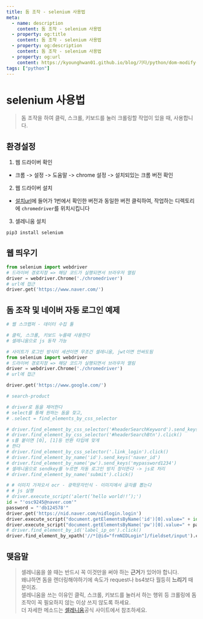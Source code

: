 ```yaml
---
title: 돔 조작 - selenium 사용법
meta:
  - name: description
    content: 돔 조작 - selenium 사용법
  - property: og:title
    content: 돔 조작 - selenium 사용법
  - property: og:description
    content: 돔 조작 - selenium 사용법
  - property: og:url
    content: https://kyounghwan01.github.io/blog/기타/python/dom-modify-crawling/
tags: ["python"]
---
```


# selenium 사용법

> 돔 조작을 하여 클릭, 스크롤, 키보드를 눌러 크롤링할 작업이 있을 때, 사용합니다.

## 환경설정

1. 웹 드라이버 확인

- 크롬 -> 설정 -> 도움말 -> chrome 설정 -> 설치되있는 크롬 버전 확인

2. 웹 드라이버 설치

- [설치url](https://chromedriver.chromium.org/)에 들어가 1번에서 확인한 버전과 동일한 버전 클릭하여, 작업하는 디렉토리에 `chromedriver`를 위치시킵니다

3. 셀레니움 설치

```
pip3 install selenium
```

## 웹 띄우기

```py
from selenium import webdriver
# 드라이버 경로지정 => 해당 코드가 실행되면서 브라우저 열림
driver = webdriver.Chrome('./chromedriver')
# url에 접근
driver.get('https://www.naver.com/')


```

## 돔 조작 및 네이버 자동 로그인 예제

```py
# 웹 스크랩퍼 - 데이터 수집 툴

# 클릭, 스크롤, 키보드 누를때 사용한다
# 셀레니움으로 js 동작 가능

# 사이트가 로그인 방식이 세션이면 무조건 셀레니움, jwt이면 안써도됨
from selenium import webdriver
# 드라이버 경로지정 => 해당 코드가 실행되면서 브라우저 열림
driver = webdriver.Chrome('./chromedriver')
# url에 접근

driver.get('https://www.google.com/')

# search-product

# driver로 돔을 제어한다
# select를 통해 원하는 돔을 찾고,
# .select = find_elements_by_css_selector

# driver.find_element_by_css_selector('#headerSearchKeyword').send_keys('애플워치 3')
# driver.find_element_by_css_selector('#headerSearchBtn').click()
# s를 붙이면 [0], [1]등 반환 타입에 맞게
# 한다
# driver.find_element_by_css_selector('.link_login').click()
# driver.find_element_by_name('id').send_keys('naver_id')
# driver.find_element_by_name('pw').send_keys('mypassword1234')
# 셀레니움으로 sendkey를 누르면 자동 로그인 방지 창이뜬다 -> js로 처리
# driver.find_element_by_name('submit').click()

# # 이미지 가져오서 ocr - 광학문자인식 - 이미지에서 글자를 뽑는다
# # js 실행
# driver.execute_script('alert(‘hello world!!’);')
id = "'osc9245@naver.com'"
password = "'db124578'"
driver.get('https://nid.naver.com/nidlogin.login')
driver.execute_script("document.getElementsByName('id')[0].value=" + id)
driver.execute_script("document.getElementsByName('pw')[0].value=" + password)
# driver.find_element_by_id('label_ip_on').click()
driver.find_element_by_xpath('//*[@id="frmNIDLogin"]/fieldset/input').click()


```

## 맺음말

> 셀레니움을 쓸 때는 반드시 꼭 이것만을 써야 하는 **근거**가 있어야 합니다.<br>
> 왜냐하면 돔을 렌더링해야하기에 속도가 request나 bs4보다 월등히 **느리기** 때문이죠.<br>
> 셀레니움을 쓰는 이유인 클릭, 스크롤, 키보드를 눌러서 하는 행위 등 크롤링에 돔 조작이 꼭 필요하지 않는 이상 쓰지 않도록 하세요.<br>
> 더 자세한 메소드는 [셀레니움](https://www.selenium.dev/documentation/en/)공식 사이트에서 참조하세요.

<Disqus />
